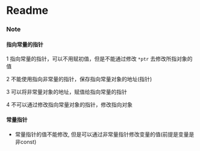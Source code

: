 # Readme

### Note

#### 指向常量的指针
1 指向常量的指针，可以不用赋初值，但是不能通过修改 `*ptr` 去修改所指对象的值

2 不能使用指向非常量的指针，保存指向常量对象的地址(指针)

3 可以将非常量对象的地址，赋值给指向常量的指针

4 不可以通过修改指向常量对象的指针，修改指向对象

#### 常量指针
* 常量指针的值不能修改, 但是可以通过非常量指针修改变量的值(前提是变量是非const)